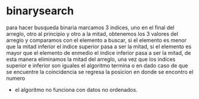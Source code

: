 # binarysearch

para hacer busqueda binaria marcamos 3 indices, uno en el final del arreglo, otro al principio y otro a la mitad, 
obtenemos los 3 valores del arreglo y comparamos con el elemento a buscar, si el elemento es menor que la mitad inferior el indice superior pasa a ser la mitad,
si el elemento es mayor que el elemento de enmedio el indice inferior pasa a ser la mitad, de esta manera eliminamos la mitad del arreglo, 
una vez que los indices superior e inferior son iguales el algoritmo termina o en dado caso de que se encuentre la coincidencia se regresa la posicion en donde se encontro el numero

- el algoritmo no funciona con datos no ordenados.
